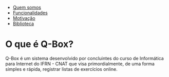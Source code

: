 - [Quem somos](quemsomos.md) 
- [Funcionalidades](funcionalidades.md)
- [Motivação](motivacao.md)
- [Biblioteca](links.md)


# [](#header-1) O que é Q-Box?

Q-Box é um sistema desenvolvido por concluintes do curso de Informática para Internet do IFRN - CNAT que visa primordialmente, de uma forma simples e rápida, registrar listas de exercícios online.

